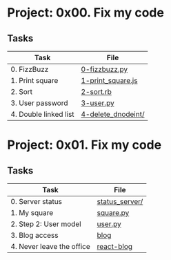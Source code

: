 # Project: 0x00. Fix my code

## Tasks

| Task                  | File                                                      |
| --------------------- | --------------------------------------------------------- |
| 0. FizzBuzz           | [0-fizzbuzz.py](./0x00-challenge/0-fizzbuzz.py)           |
| 1. Print square       | [1-print_square.js](./0x00-challenge/1-print_square.js)   |
| 2. Sort               | [2-sort.rb](./0x00-challenge/2-sort.rb)                   |
| 3. User password      | [3-user.py](./0x00-challenge/3-user.py)                   |
| 4. Double linked list | [4-delete_dnodeint/](./0x00-challenge/4-delete_dnodeint/) |

# Project: 0x01. Fix my code

## Tasks

| Task | File |
| ---- | ---- |
| 0. Server status | [status_server/](./0x01-challenge/status_server/) |
| 1. My square | [square.py](./0x01-challenge/square.py) |
| 2. Step 2: User model | [user.py](./0x01-challenge/user.py) |
| 3. Blog access | [blog](./0x01-challenge/blog) |
| 4. Never leave the office | [react-blog](./0x01-challenge/react-blog) |
